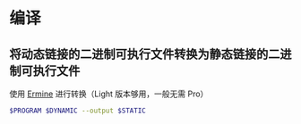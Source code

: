 # 编译

## 将动态链接的二进制可执行文件转换为静态链接的二进制可执行文件

使用 [Ermine](https://magicermine.com/trial.html) 进行转换（Light 版本够用，一般无需 Pro）

```bash
$PROGRAM $DYNAMIC --output $STATIC
```
